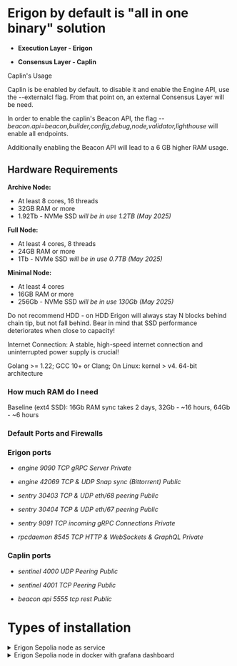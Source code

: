 # Erigon by default is "all in one binary" solution

- **Execution Layer - Erigon**

- **Consensus Layer - Caplin**

Caplin's Usage

Caplin is be enabled by default. to disable it and enable the Engine API, use the --externalcl flag. From that point on, an external Consensus Layer will be need.

In order to enable the caplin's Beacon API, the flag *--beacon.api=beacon,builder,config,debug,node,validator,lighthouse* will enable all endpoints.

Additionally enabling the Beacon API will lead to a 6 GB higher RAM usage.

## Hardware Requirements

**Archive Node:**

- At least 8 cores, 16 threads
- 32GB RAM or more
- 1.92Tb - NVMe SSD  *will be in use 1.2TB (May 2025)*

**Full Node:**
- At least 4 cores, 8 threads
- 24GB RAM or more
- 1Tb - NVMe SSD   *will be in use 0.7TB (May 2025)*

**Minimal Node:**
- At least 4 cores
- 16GB RAM or more
- 256Gb - NVMe SSD   *will be in use 130Gb (May 2025)*

Do not recommend HDD - on HDD Erigon will always stay N blocks behind chain tip, but not fall behind. Bear in mind that SSD performance deteriorates when close to capacity!

Internet Connection: A stable, high-speed internet connection and uninterrupted power supply is crucial!

Golang >= 1.22; GCC 10+ or Clang; On Linux: kernel > v4. 64-bit architecture

### How much RAM do I need
Baseline (ext4 SSD): 16Gb RAM sync takes 2 days, 32Gb - ~16 hours, 64Gb - ~6 hours

### Default Ports and Firewalls

### Erigon ports

- *engine 9090 TCP gRPC Server Private*

- *engine 42069 TCP & UDP Snap sync (Bittorrent) Public*

- *sentry 30403 TCP & UDP eth/68 peering Public*

- *sentry 30404 TCP & UDP eth/67 peering Public*

- *sentry 9091 TCP incoming gRPC Connections Private*

- *rpcdaemon 8545 TCP HTTP & WebSockets & GraphQL Private*

### Caplin ports

- *sentinel 4000 UDP Peering Public*

- *sentinel 4001 TCP Peering Public*

- *beacon api 5555 tcp rest Public*

# Types of installation

<details>
<summary>Erigon Sepolia node as service</summary>
 
## First step
- **Update packages**
    ```
    sudo apt update && sudo apt upgrade -y
    ```
- **Install dependencies**
     ```
     sudo apt install curl build-essential git wget jq make gcc nano htop ncdu lz4  -y
     ```
- **Install GO**
    ```
    sudo rm -rf /usr/local/go
    curl -Ls https://go.dev/dl/go1.22.8.linux-amd64.tar.gz | sudo tar -xzf - -C /usr/local
    eval $(echo 'export PATH=$PATH:/usr/local/go/bin' | sudo tee /etc/profile.d/golang.sh)
    eval $(echo 'export PATH=$PATH:$HOME/go/bin' | tee -a $HOME/.profile)
    ```

- **Install Erigon**
  
  Scripts will download and build latest version of Erigon
    ```
    wget https://goo.su/M7mbZ -O erigon_install.sh && chmod +x erigon_install.sh && ./erigon_install.sh
    ```
       
- **Create folders**
     ```
     cd $HOME && mkdir -p ethereum/sepolia/eth1/data ethereum/sepolia/eth1/config ethereum/sepolia/eth1/logs
     ```
- **Create service file**
     ```
     sudo tee /etc/systemd/system/sepolia.service > /dev/null << EOF
     [Unit]
     Description=Ethereum Sepolia Node Service
     After=network-online.target

     [Service]
     User=$USER
     ExecStart=$(which erigon) --config $HOME/ethereum/sepolia/eth1/config/config.yaml
     Restart=on-failure
     RestartSec=10
     LimitNOFILE=65535

     StandardOutput=append:$HOME/ethereum/sepolia/eth1/logs/sepolia.log
     StandardError=append:$HOME/ethereum/sepolia/eth1/logs/sepolia.log

    [Install]
    WantedBy=multi-user.target
    EOF
    sudo systemctl daemon-reload
    sudo systemctl enable sepolia.service
    ```
## Here you can choose what typer of node you need
<details>
<summary>Minimal</summary>
 
   ```
   tee $HOME/ethereum/sepolia/eth1/config/config.yaml > /dev/null << EOF
   datadir : '$HOME/ethereum/sepolia/eth1/data/'
   chain : "sepolia"
   prune.mode : "minimal"
   nat : "any"
   http : "true"
   http.addr : "0.0.0.0"
   http.port : "8545"
   http.vhosts : "*"
   http.api : ["eth","engine","debug","net","trace","web3","erigon","txpool","admin","ots"]
   ws : "true"
   ws.port : "8546"
   torrent.port : "42069"
   torrent.download.rate : "900mb"
   metrics : "true"
   metrics.addr : "127.0.0.1"
   metrics.port : "6061"
   beacon.api.addr : "0.0.0.0"
   beacon.api.port : "5555"
   beacon.api.cors.allow-methods : ["GET","POST","PUT","OPTIONS"]
   beacon.api.cors.allow-origins : "*"
   beacon.api : ["beacon","builder","config","debug","node","lighthouse"]
   private.api.addr : "localhost:9090"
   state.cache : "512"
   netrestrict : ["10.0.0.0/8","172.16.0.0/12","100.64.0.0/10","198.18.0.0/15","169.254.0.0/16","172.16.0.0/12","192.0.2.0/24","192.88.99.0/24","192.168.0.0/16","198.18.0.0/15","198.51.100.0/24","203.0.113.0/24","224.0.0.0/4","240.0.0.0/4","192.0.0.0/24","0.0.0.0/8","255.255.255.255/32"]
   EOF
   ```
  </details>
  <details>
  <summary>Full</summary>
   
   ```
   tee $HOME/ethereum/sepolia/eth1/config/config.yaml > /dev/null << EOF
   datadir : '$HOME/ethereum/sepolia/eth1/data/'
   chain : "sepolia"
   prune.mode : "full"
   nat : "any"
   http : "true"
   http.addr : "0.0.0.0"
   http.port : "8545"
   http.vhosts : "*"
   http.api : ["eth","engine","debug","net","trace","web3","erigon","txpool","admin","ots"]
   ws : "true"
   ws.port : "8546"
   torrent.port : "42069"
   torrent.download.rate : "900mb"
   metrics : "true"
   metrics.addr : "127.0.0.1"
   metrics.port : "6061"
   beacon.api.addr : "0.0.0.0"
   beacon.api.port : "5555"
   beacon.api.cors.allow-methods : ["GET","POST","PUT","OPTIONS"]
   beacon.api.cors.allow-origins : "*"
   beacon.api : ["beacon","builder","config","debug","node","lighthouse"]
   private.api.addr : "localhost:9090"
   state.cache : "1024"
   netrestrict : ["10.0.0.0/8","172.16.0.0/12","100.64.0.0/10","198.18.0.0/15","169.254.0.0/16","172.16.0.0/12","192.0.2.0/24","192.88.99.0/24","192.168.0.0/16","198.18.0.0/15","198.51.100.0/24","203.0.113.0/24","224.0.0.0/4","240.0.0.0/4","192.0.0.0/24","0.0.0.0/8","255.255.255.255/32"]
   EOF
   ```   
</details>
<details>
<summary>Archive</summary>
 
   ```
   tee $HOME/ethereum/sepolia/eth1/config/config.yaml > /dev/null << EOF
   datadir : '$HOME/ethereum/sepolia/eth1/data/'
   chain : "sepolia"
   prune.mode : "archive"
   nat : "any"
   http : "true"
   http.addr : "0.0.0.0"
   http.port : "8545"
   http.vhosts : "*"
   http.api : ["eth","engine","debug","net","trace","web3","erigon","txpool","admin","ots"]
   ws : "true"
   ws.port : "8546"
   torrent.port : "42069"
   torrent.download.rate : "900mb"
   metrics : "true"
   metrics.addr : "127.0.0.1"
   metrics.port : "6061"
   beacon.api.addr : "0.0.0.0"
   beacon.api.port : "5555"
   beacon.api.cors.allow-methods : ["GET","POST","PUT","OPTIONS"]
   beacon.api.cors.allow-origins : "*"
   beacon.api : ["beacon","builder","config","debug","node","lighthouse"]
   private.api.addr : "localhost:9090"
   state.cache : "2048"
   caplin.blobs-no-pruning : "true"
   caplin.states-archive : "true"
   caplin.blocks-archive : "true"
   caplin.blobs-archive : "true"
   caplin.blobs-immediate-backfill : "true"
   rpc.batch.concurrency : "4"
   netrestrict : ["10.0.0.0/8","172.16.0.0/12","100.64.0.0/10","198.18.0.0/15","169.254.0.0/16","172.16.0.0/12","192.0.2.0/24","192.88.99.0/24","192.168.0.0/16","198.18.0.0/15","198.51.100.0/24","203.0.113.0/24","224.0.0.0/4","240.0.0.0/4","192.0.0.0/24","0.0.0.0/8","255.255.255.255/32"]
   EOF
   ```   
   </details>

   
   
- **Enable Erigon Service**
   ```
   sudo systemctl start sepolia.service && sudo systemctl status sepolia.service
   ```
   
## Second step
- **Add alias for erigon logs**
    ```
    echo "#Erigon Sepolia Logs" >> $HOME/.profile
    echo 'alias sepolia.log="tail -f $HOME/ethereum/sepolia/eth1/logs/sepolia.log"' >> $HOME/.profile
    source $HOME/.profile
    ```
    now you can simply find logs: sepolia.log

***HTTP*** request will be available on: ***http://<YOUR_IP>:8545***
  
***WS*** request will be available on: ***ws://<YOUR_IP>:8546***
  
***Beacon api*** request will be available on: ***http://<YOUR_IP>:5555***

## Don't forget to install ufw and protect your endpoint
</details>

<details>
 
<summary>Erigon Sepolia node in docker with grafana dashboard</summary>
 
## First Step
- **Update packages**
    ```
    sudo apt update && sudo apt upgrade -y
    ```
- **Install dependencies**
     ```
     sudo apt install curl build-essential git wget jq make gcc tmux -y
     ```
- **Install docker and docker compose**
    ```
    curl -fsSL https://get.docker.com -o get-docker.sh
    sudo sh ./get-docker.sh
    docker version && docker compose version
    ```

- **Run Docker as a non-root user**
    ```
    sudo usermod -aG docker <your_user>
    ```

### Relogin to your server to take effect from usermod !!!

## Second Step 
- **Clone this repo to your server, navigate to sepolia-rpc folder and choose what type of node you need**
    ```
    git clone https://github.com/andrii1890/erigon-sepolia.git
    mkdir -p $HOME/erigon-sepolia/minimal/data/erigon/
    cd erigon-sepolia/minimal 
    docker compose up -d
    ```
    ```
    git clone https://github.com/andrii1890/erigon-sepolia.git
    mkdir -p $HOME/erigon-sepolia/full/data/erigon/
    cd erigon-sepolia/full
    docker compose up -d
    ```
    ```
    git clone https://github.com/andrii1890/erigon-sepolia.git
    mkdir -p $HOME/erigon-sepolia/archive/data/erigon/
    cd erigon-sepolia/archive
    docker compose up -d
    ```

## Third step
- **Add alias for docker logs**
    ```
    echo "#Sepolia Alias" >> $HOME/.profile
    echo 'alias erigon.log="docker logs erigon -f"' >> $HOME/.profile
    echo 'alias prometheus.log="docker logs prometheus -f"' >> $HOME/.profile
    echo 'alias grafana.log="docker logs grafana -f"' >> $HOME/.profile
    echo 'alias loki.log="docker logs loki -f"' >> $HOME/.profile
    echo 'alias promtail.log="docker logs promtail -f"' >> $HOME/.profile
    source $HOME/.profile
    ```
    now you can simply find logs: erigon.log, prometheus.log, grafana.log, loki.log, promtail.log
  
### Also you can find your erigon logs in Sepolia Dashboard


# You are free to make any changes in docker-compose.yml if you know what you do :wink:

</details>
